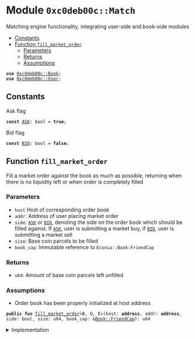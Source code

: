 
<a name="0xc0deb00c_Match"></a>

# Module `0xc0deb00c::Match`

Matching engine functionality, integrating user-side and book-side
modules


-  [Constants](#@Constants_0)
-  [Function `fill_market_order`](#0xc0deb00c_Match_fill_market_order)
    -  [Parameters](#@Parameters_1)
    -  [Returns](#@Returns_2)
    -  [Assumptions](#@Assumptions_3)


<pre><code><b>use</b> <a href="Book.md#0xc0deb00c_Book">0xc0deb00c::Book</a>;
<b>use</b> <a href="User.md#0xc0deb00c_User">0xc0deb00c::User</a>;
</code></pre>



<a name="@Constants_0"></a>

## Constants


<a name="0xc0deb00c_Match_ASK"></a>

Ask flag


<pre><code><b>const</b> <a href="Match.md#0xc0deb00c_Match_ASK">ASK</a>: bool = <b>true</b>;
</code></pre>



<a name="0xc0deb00c_Match_BID"></a>

Bid flag


<pre><code><b>const</b> <a href="Match.md#0xc0deb00c_Match_BID">BID</a>: bool = <b>false</b>;
</code></pre>



<a name="0xc0deb00c_Match_fill_market_order"></a>

## Function `fill_market_order`

Fill a market order against the book as much as possible,
returning when there is no liquidity left or when order is
completely filled


<a name="@Parameters_1"></a>

### Parameters

* <code>host</code> Host of corresponding order book
* <code>addr</code>: Address of user placing market order
* <code>side</code>: <code><a href="Match.md#0xc0deb00c_Match_ASK">ASK</a></code> or <code><a href="Match.md#0xc0deb00c_Match_BID">BID</a></code>, denoting the side on the order book
which should be filled against. If <code><a href="Match.md#0xc0deb00c_Match_ASK">ASK</a></code>, user is submitting
a market buy, if <code><a href="Match.md#0xc0deb00c_Match_BID">BID</a></code>, user is submitting a market sell
* <code>size</code>: Base coin parcels to be filled
* <code>book_cap</code>: Immutable reference to <code>Econia::Book:FriendCap</code>


<a name="@Returns_2"></a>

### Returns

* <code>u64</code>: Amount of base coin parcels left unfilled


<a name="@Assumptions_3"></a>

### Assumptions

* Order book has been properly initialized at host address


<pre><code><b>public</b> <b>fun</b> <a href="Match.md#0xc0deb00c_Match_fill_market_order">fill_market_order</a>&lt;B, Q, E&gt;(host: <b>address</b>, addr: <b>address</b>, side: bool, size: u64, book_cap: &<a href="Book.md#0xc0deb00c_Book_FriendCap">Book::FriendCap</a>): u64
</code></pre>



<details>
<summary>Implementation</summary>


<pre><code><b>public</b> <b>fun</b> <a href="Match.md#0xc0deb00c_Match_fill_market_order">fill_market_order</a>&lt;B, Q, E&gt;(
    host: <b>address</b>,
    addr: <b>address</b>,
    side: bool,
    size: u64,
    book_cap: &BookCap
): u64 {
    // Get number of positions on corresponding order book side
    <b>let</b> n_positions = <b>if</b> (side == <a href="Match.md#0xc0deb00c_Match_ASK">ASK</a>) n_asks&lt;B, Q, E&gt;(host, book_cap)
        <b>else</b> n_bids&lt;B, Q, E&gt;(host, book_cap);
    // Get scale factor of corresponding order book
    <b>let</b> scale_factor = scale_factor&lt;B, Q, E&gt;(host, book_cap);
    // Return full order size <b>if</b> no positions on book
    <b>if</b> (n_positions == 0) <b>return</b> size;
    // Initialize traversal, storing <a href="ID.md#0xc0deb00c_ID">ID</a> of target position, <b>address</b>
    // of user holding it, the parent field of corresponding tree
    // node, child index of corresponding node, and amount filled
    <b>let</b> (target_id, target_addr, target_p_f, target_c_i, filled) =
        init_traverse_fill&lt;B, Q, E&gt;(
            host, addr, side, size, n_positions, book_cap);
    <b>loop</b> { // Begin traversal <b>loop</b>
        // Determine <b>if</b> last match was an exact fill against book
        <b>let</b> exact_match = (filled == size);
        // Route funds between conterparties, <b>update</b> open orders
        process_fill&lt;B, Q, E&gt;(target_addr, addr, side, target_id, filled,
                              scale_factor, exact_match);
        size = size - filled; // Decrement size left <b>to</b> match
        // If incoming order unfilled and can traverse
        <b>if</b> (size &gt; 0 && n_positions &gt; 1) {
            // Traverse pop fill <b>to</b> next position
            (target_id, target_addr, target_p_f, target_c_i, filled) =
                traverse_pop_fill&lt;B, Q, E&gt;(
                    host, addr, side, size, n_positions, target_id,
                    target_p_f, target_c_i, book_cap);
            // Decrement count of positions on book for given side
            n_positions = n_positions - 1;
        } <b>else</b> { // If should not continute iterated traverse fill
            // If only a partial target fill, incoming fill complete
            <b>if</b> (size == 0 && !exact_match) {
                // Update either <b>min</b>/max order <a href="ID.md#0xc0deb00c_ID">ID</a> <b>to</b> target <a href="ID.md#0xc0deb00c_ID">ID</a>
                // reset_extreme_order_id(book, side, target_id)
            } <b>else</b> { // If need <b>to</b> pop but not iterate fill
                <b>if</b> (n_positions &gt; 1) { // If can traverse
                    // traverse_pop_set_extreme_id&lt;B, Q, E&gt;(host, side,
                    //    target_id, target_p_f, target_c_i, book_cap);
                } <b>else</b> { // If need <b>to</b> pop only position on book
                    // Pop position off the book
                    // pop&lt;B, Q, E&gt;(host, target_id);
                    // Set default extrema value for given size
                    // set default_extrema(side)
                };
            };
            <b>break</b> // Break out of <b>loop</b>
        };
    };
    size
}
</code></pre>



</details>
